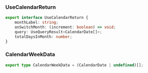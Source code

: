 ### UseCalendarReturn

```ts
export interface UseCalendarReturn {
	monthLabel: string;
	onSwitchMonth: (increment: boolean) => void;
	query: UseQueryResult<CalendarDate[]>;
	totalDaysInMonth: number;
}
```

### CalendarWeekData

```ts
export type CalendarWeekData = (CalendarDate | undefined)[];
```

